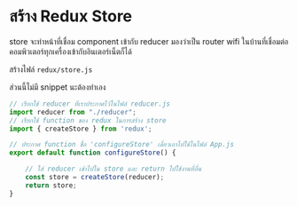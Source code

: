 
# สร้าง Redux Store 

store จะทำหน้าที่เชื่อม component เข้ากับ reducer 
มองว่าเป็น router wifi ในบ้านที่เชื่อมต่อคอมพิวเตอร์ทุกเครื่องเข้ากับอินเตอร์เน็ตก็ได้ 

สร้างไฟล์ `redux/store.js` 

ส่วนนี้ไม่มี snippet นะต้องทำเอง

```js
// เรียกใช้ reducer ที่เราประกาศไว้ในไฟล์ reducer.js
import reducer from "./reducer";
// เรียกใช้ function ของ redux ในการสร้าง store
import { createStore } from 'redux'; 

// ประกาศ function ชื่อ 'configureStore' เดี๋ยวเอาไปใช้ในไฟล์ App.js
export default function configureStore() {

    // ใส่ reducer เข้าไปใน store และ return ไปใช้งานที่อื่น
    const store = createStore(reducer);
    return store;
} 
```
